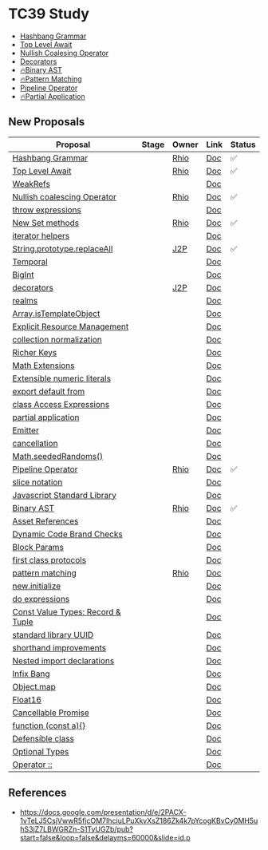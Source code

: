 # TC39 Study

* [Hashbang Grammar](./hashbang-grammar.md)
* [Top Level Await](./async-await.md)
* [Nullish Coalesing Operator](./nullish-coalescing-operator.md)
* [Decorators](.)
* [🔥Binary AST](./binary-ast.md)
* [🔥Pattern Matching](./pattern-matching.md)
* [Pipeline Operator](./pipeline-operator.md)
* [🔥Partial Application](./partial-application.md)

## New Proposals

| Proposal | Stage | Owner | Link | Status |
|----------|-------|-------|------|--------|
| [Hashbang Grammar]() |  | [Rhio](/rhiokim) | [Doc](./hashbang-grammar.md) | ✅ |
| [Top Level Await]() |  | [Rhio](/rhiokim) | [Doc](./async-await.md) | ✅ |
| [WeakRefs](https://github.com/tc39/proposal-weakrefs) |  | []() | [Doc]() |  |
| [Nullish coalescing Operator](https://github.com/tc39/proposal-nullish-coalescing) |  | [Rhio]() | [Doc](./nullish-coalescing-operator.md) | ✅ |
| [throw expressions](https://github.com/tc39/proposal-throw-expressions) |  | []() | [Doc]() |  |
| [New Set methods](https://github.com/tc39/proposal-set-methods) |  | [Rhio]() | [Doc](./new-set.md) | ✅ |
| [iterator helpers](https://github.com/tc39/proposal-iterator-helpers) |  | []() | [Doc]() |  |
| [String.prototype.replaceAll](https://github.com/tc39/proposal-string-replaceall) |  | [J2P]() | [Doc]() | ✅ |
| [Temporal](https://github.com/tc39/proposal-temporal) |  | []() | [Doc]() |  |
| [BigInt](https://github.com/tc39/proposal-bigint) |  | []() | [Doc]() |  |
| [decorators](https://github.com/tc39/proposal-decorators) |  | [J2P]() | [Doc]() |  |
| [realms](https://github.com/tc39/proposal-realms) |  | []() | [Doc]() |  |
| [Array.isTemplateObject](https://github.com/tc39/proposal-array-is-template-object) |  | []() | [Doc]() |  |
| [Explicit Resource Management](https://github.com/tc39/proposal-explicit-resource-management) |  | []() | [Doc]() |  |
| [collection normalization](https://github.com/tc39/proposal-collection-normalization) |  | []() | [Doc]() |  |
| [Richer Keys](https://github.com/tc39/proposal-richer-keys) |  | []() | [Doc]() |  |
| [Math Extensions](https://github.com/rwaldron/proposal-math-extensions) |  | []() | [Doc]() |  |
| [Extensible numeric literals](https://github.com/tc39/proposal-extended-numeric-literals) |  | []() | [Doc]() |  |
| [export default from](https://github.com/tc39/proposal-export-default-from) |  | []() | [Doc]() |  |
| [class Access Expressions](https://github.com/tc39/proposal-class-access-expressions) |  | []() | [Doc]() |  |
| [partial application](https://github.com/tc39/proposal-partial-application) |  | []() | [Doc]() |  |
| [Emitter](https://github.com/tc39/proposal-emitter) |  | []() | [Doc]() |  |
| [cancellation](https://github.com/tc39/proposal-cancellation) |  | []() | [Doc]() |  |
| [Math.seededRandoms()](https://github.com/tc39/proposal-seeded-random) |  | []() | [Doc]() |  |
| [Pipeline Operator](https://github.com/tc39/proposal-pipeline-operator) |  | [Rhio]() | [Doc](./pipeline-operator.md) | ✅ |
| [slice notation](https://github.com/tc39/proposal-slice-notation/) |  | []() | [Doc]() |  |
| [Javascript Standard Library](https://github.com/tc39/proposal-javascript-standard-library) |  | []() | [Doc]() |  |
| [Binary AST](https://github.com/tc39/proposal-binary-ast) |  | [Rhio]() | [Doc](./binary-ast.md) | ✅ |
| [Asset References](https://github.com/sebmarkbage/ecmascript-asset-references) |  | []() | [Doc]() |  |
| [Dynamic Code Brand Checks](https://github.com/tc39/proposal-dynamic-code-brand-checks) |  | []() | [Doc]() |  |
| [Block Params](https://github.com/samuelgoto/proposal-block-params) |  | []() | [Doc]() |  |
| [first class protocols](https://github.com/michaelficarra/proposal-first-class-protocols) |  | []() | [Doc]() |  |
| [pattern matching](https://github.com/tc39/proposal-pattern-matching) |  | [Rhio]() | [Doc](./pattern-matching.md) |  |
| [new.initialize](https://github.com/littledan/proposal-new-initialize) |  | []() | [Doc]() |  |
| [do expressions](https://github.com/tc39/proposal-do-expressions) |  | []() | [Doc]() |  |
| [Const Value Types: Record & Tuple](https://github.com/tc39/proposal-record-tuple) |  | []() | [Doc]() |  |
| [standard library UUID](https://github.com/tc39/proposal-uuid) |  | []() | [Doc]() |  |
| [shorthand improvements](https://github.com/rbuckton/proposal-shorthand-improvements) |  | []() | [Doc]() |  |
| [Nested import declarations](https://github.com/benjamn/reify/blob/master/PROPOSAL.md) |  | []() | [Doc]() |  |
| [Infix Bang](https://github.com/tc39/proposal-wavy-dot) |  | []() | [Doc]() |  |
| [Object.map]() |  | []() | [Doc]() |  |
| [Float16]() |  | []() | [Doc]() |  |
| [Cancellable Promise]() |  | []() | [Doc]() |  |
| [function (const a){}]() |  | []() | [Doc]() |  |
| [Defensible class]() |  | []() | [Doc]() |  |
| [Optional Types]() |  | []() | [Doc]() |  |
| [Operator ::]() |  | []() | [Doc]() |  |


## References

* https://docs.google.com/presentation/d/e/2PACX-1vTeLJ5CsjVwwR5fjcOM7IhciuLPuXkvXsZ186Zk4k7pYcogKBvCy0MH5uhS3jZ7LBWGRZn-S1TyUGZb/pub?start=false&loop=false&delayms=60000&slide=id.p

